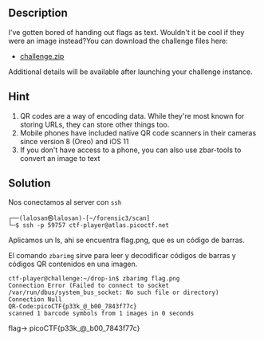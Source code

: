 
## Description

I've gotten bored of handing out flags as text. Wouldn't it be cool if they were an image instead?You can download the challenge files here:

- [challenge.zip](https://artifacts.picoctf.net/c_atlas/16/challenge.zip)

Additional details will be available after launching your challenge instance.

## Hint

1. QR codes are a way of encoding data. While they're most known for storing URLs, they can store other things too.
2. Mobile phones have included native QR code scanners in their cameras since version 8 (Oreo) and iOS 11
3. If you don't have access to a phone, you can also use zbar-tools to convert an image to text

## Solution

Nos conectamos al server con `ssh`

```         
┌──(lalosan㉿lalosan)-[~/forensic3/scan]
└─$ ssh -p 59757 ctf-player@atlas.picoctf.net
```

Aplicamos un ls, ahi se encuentra flag.png, que es un código de barras. 

El comando `zbarimg` sirve para leer y decodificar códigos de barras y códigos QR contenidos en una imagen. 

```
ctf-player@challenge:~/drop-in$ zbarimg flag.png 
Connection Error (Failed to connect to socket /var/run/dbus/system_bus_socket: No such file or directory)
Connection Null
QR-Code:picoCTF{p33k_@_b00_7843f77c}
scanned 1 barcode symbols from 1 images in 0 seconds
```



flag-> picoCTF{p33k_@_b00_7843f77c}
